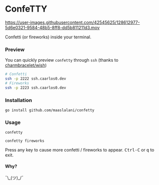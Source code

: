 # ConfeTTY
https://user-images.githubusercontent.com/42545625/128612977-5d6e0321-9584-48b5-8ff8-dd5b811211d3.mov

Confetti (or fireworks) inside your terminal.

### Preview

You can quickly preview `confetty` through `ssh` (thanks to [charmbracelet/wish](https://github.com/charmbracelet/wish))

```bash
# Confetti
ssh -p 2222 ssh.caarlos0.dev
# Fireworks
ssh -p 2223 ssh.caarlos0.dev
```

### Installation

```
go install github.com/maaslalani/confetty
```

### Usage

```
confetty
```

```
confetty fireworks
```

Press any key to cause more confetti / fireworks to appear.
<kbd>Ctrl-C</kbd> or <kbd>q</kbd> to exit.

#### Why?

¯\\\_(ツ)\_/¯
